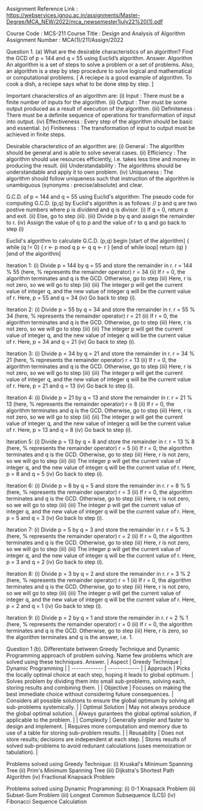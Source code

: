 Assignment Reference Link : https://webservices.ignou.ac.in/assignments/Master-Degree/MCA_NEW/2022/mca_newsemester1july22%20(1).pdf

Course Code : MCS-211
Course Title : Design and Analysis of Algorithm
Assignment Number : MCA(1)/211/Assign/2022

Question 1. (a) What are the desirable characteristics of an algorithm? Find the GCD of
p = 144 and q = 55 using Euclid’s algorithm.
Answer.
Algorithm
An algorithm is a set of steps to solve a problem or a set of problems. Also, an algorithm is a step by step procedure to solve logical and mathematical or computational problems.
[ A reciepe is a good example of algorithm. To cook a dish, a reciepe says what to be done step by step. ]

Important characterstics of an algorithm are:
(i) Input : There must be a finite number of inputs for the algorithm.
(ii) Output : Ther must be some output produced as a result of execution of the algorithm.
(iii) Definiteness : There must be a definite sequence of operations for transformation of input into output.
(iv) Effectiveness : Every step of the algorithm should be basic and essential.
(v) Finiteness : The transformation of input to output must be achieved in finite steps.

Desirable characterstics of an algorithm are:
(i) General : The algorithm should be general and is able to solve several cases.
(ii) Efficiency : The algorithm should use resources efficiently, i.e. takes less time and money in producing the result.
(iii) Understandability : The algorithms should be understandable and apply it to own problem.
(iv) Uniqueness : The algorithm should follow uniqueness such that instruction of the algorithm is unambiguous (synonyms : precise/absolute) and clear.

G.C.D. of p = 144 and q = 55 using Euclid's algorithm:
The pseudo code for computing G.C.D. (p,q) by Euclid's algorithm is as follows:
// p and q are two postive numbers where p is dividend and q is divisor.
(i) If q = 0, return p and exit.
(ii) Else, go to step (iii).
(iii) Divide p by q and assign the remainder to r.
(iv) Assign the value of q to p and the value of r to q and go back to step (i)

Euclid's algorithm to calculate G.C.D. (p,q)
begin [start of the algorithm]
{
    while (q != 0)
    {
        r <- p mod q
        p <- q
        q <- r
    } [end of while loop]
    return (q)
} [end of the algorithm]

Iteration 1:
(i) Divide p = 144 by q = 55 and store the remainder in r.
    r = 144 % 55 (here, % represents the remainder operator)
    r = 34
(ii) If r = 0, the algorithm terminates and q is the GCD. Otherwise, go to step (iii)
    Here, r is not zero, so we will go to step (iii)
(iii) The integer p will get the current value of integer q, and the new value of integer q will be the current value of r.
    Here, p = 55 and q = 34
(iv) Go back to step (i).

Iteration 2:
(i) Divide p = 55 by q = 34 and store the remainder in r.
    r = 55 % 34 (here, % represents the remainder operator)
    r = 21
(ii) If r = 0, the algorithm terminates and q is the GCD. Otherwise, go to step (iii)
    Here, r is not zero, so we will go to step (iii)
(iii) The integer p will get the current value of integer q, and the new value of integer q will be the current value of r.
    Here, p = 34 and q = 21
(iv) Go back to step (i).

Iteration 3:
(i) Divide p = 34 by q = 21 and store the remainder in r.
    r = 34 % 21 (here, % represents the remainder operator)
    r = 13
(ii) If r = 0, the algorithm terminates and q is the GCD. Otherwise, go to step (iii)
    Here, r is not zero, so we will go to step (iii)
(iii) The integer p will get the current value of integer q, and the new value of integer q will be the current value of r.
    Here, p = 21 and q = 13
(iv) Go back to step (i).

Iteration 4:
(i) Divide p = 21 by q = 13 and store the remainder in r.
    r = 21 % 13 (here, % represents the remainder operator)
    r = 8
(ii) If r = 0, the algorithm terminates and q is the GCD. Otherwise, go to step (iii)
    Here, r is not zero, so we will go to step (iii)
(iii) The integer p will get the current value of integer q, and the new value of integer q will be the current value of r.
    Here, p = 13 and q = 8
(iv) Go back to step (i).

Iteration 5:
(i) Divide p = 13 by q = 8 and store the remainder in r.
    r = 13 % 8 (here, % represents the remainder operator)
    r = 5
(ii) If r = 0, the algorithm terminates and q is the GCD. Otherwise, go to step (iii)
    Here, r is not zero, so we will go to step (iii)
(iii) The integer p will get the current value of integer q, and the new value of integer q will be the current value of r.
    Here, p = 8 and q = 5
(iv) Go back to step (i).

Iteration 6:
(i) Divide p = 8 by q = 5 and store the remainder in r.
    r = 8 % 5 (here, % represents the remainder operator)
    r = 3
(ii) If r = 0, the algorithm terminates and q is the GCD. Otherwise, go to step (iii)
    Here, r is not zero, so we will go to step (iii)
(iii) The integer p will get the current value of integer q, and the new value of integer q will be the current value of r.
    Here, p = 5 and q = 3
(iv) Go back to step (i).

Iteration 7:
(i) Divide p = 5 by q = 3 and store the remainder in r.
    r = 5 % 3 (here, % represents the remainder operator)
    r = 2
(ii) If r = 0, the algorithm terminates and q is the GCD. Otherwise, go to step (iii)
    Here, r is not zero, so we will go to step (iii)
(iii) The integer p will get the current value of integer q, and the new value of integer q will be the current value of r.
    Here, p = 3 and q = 2
(iv) Go back to step (i).

Iteration 8:
(i) Divide p = 3 by q = 2 and store the remainder in r.
    r = 3 % 2 (here, % represents the remainder operator)
    r = 1
(ii) If r = 0, the algorithm terminates and q is the GCD. Otherwise, go to step (iii)
    Here, r is not zero, so we will go to step (iii)
(iii) The integer p will get the current value of integer q, and the new value of integer q will be the current value of r.
    Here, p = 2 and q = 1
(iv) Go back to step (i).

Iteration 9:
(i) Divide p = 2 by q = 1 and store the remainder in r.
    r = 2 % 1 (here, % represents the remainder operator)
    r = 0
(ii) If r = 0, the algorithm terminates and q is the GCD. Otherwise, go to step (iii)
    Here, r is zero, so the algorithm terminates and q is the answer, i.e. 1.

Question 1 (b). Differentiate between Greedy Technique and Dynamic Programming
approach of problem solving. Name few problems which are solved
using these techniques.
Answer.
| Aspect  | Greedy Technique | Dynamic Programming |
| ------------- | ------------- |
| Approach  | Picks the locally optimal choice at each step, hoping it leads to global optimum. | Solves problem by dividing them into small sub-problems, solving each, storing results and combining them. |
| Objective | Focuses on making the best immediate choice without considering future consequences. | Considers all possible solutions to ensure the global optimum by solving all sub-problems systemically. |
| Optimal Solution | May not always produce the global optimal solution. | Always gurantees the global optimal solution, if applicable to the problem. |
| Complexity | Generally simpler and faster to design and implement. | Requires more computation and memory due to use of a table for storing sub-problem results. |
| Reusability | Does not store results; decisions are independent at each step. | Stores results of solved sub-problems to avoid redunant calculations (uses memoization or tabulation). |

Problems solved using Greedy Technique:
(i) Kruskal's Minimum Spanning Tree
(ii) Prim's Minimum Spanning Tree
(iii) Dijkstra's Shortest Path Algorithm
(iv) Fractional Knapsack Problem

Problems solved using Dynamic Programming:
(i) 0-1 Knapsack Problem
(ii) Subset-Sum Problem
(iii) Longest Common Subsequence (LCS)
(iv) Fibonacci Sequence Calculation
